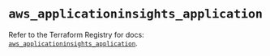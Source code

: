 # `aws_applicationinsights_application`

Refer to the Terraform Registry for docs: [`aws_applicationinsights_application`](https://registry.terraform.io/providers/hashicorp/aws/6.5.0/docs/resources/applicationinsights_application).
